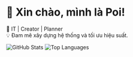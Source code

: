 # 👋 Xin chào, mình là Poi!  
🚀 IT | Creator | Planner  
💡 Đam mê xây dựng hệ thống và tối ưu hiệu suất.

![GitHub Stats](https://github-readme-stats.vercel.app/api?username=Kpoi148&show_icons=true&theme=radical)
![Top Languages](https://github-readme-stats.vercel.app/api/top-langs/?username=Kpoi148&layout=compact&theme=radical)

